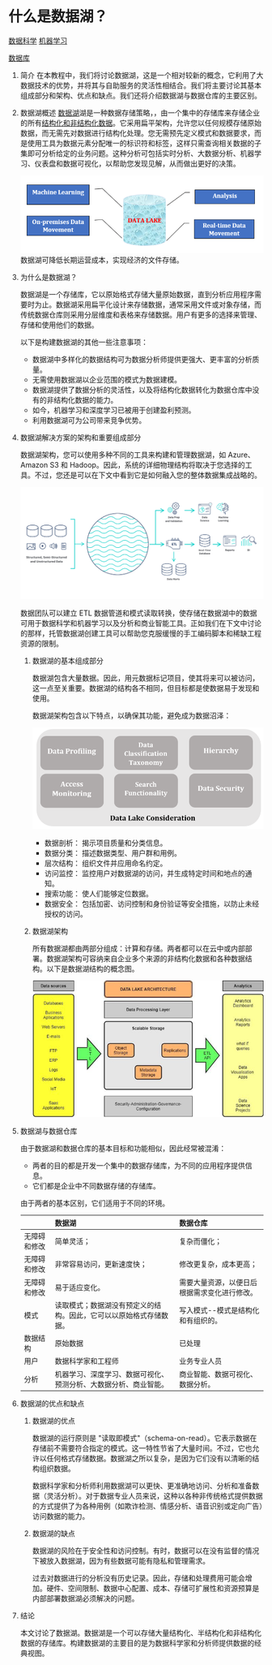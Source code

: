 # 什么是数据湖？

[数据科学](https://www.baeldung.com/cs/category/ai/data-science) [机器学习](https://www.baeldung.com/cs/category/ai/ml)

[数据库](https://www.baeldung.com/cs/tag/databases)

1. 简介
    在本教程中，我们将讨论数据湖，这是一个相对较新的概念，它利用了大数据技术的优势，并将其与自助服务的灵活性相结合。我们将主要讨论其基本组成部分和架构、优点和缺点。我们还将介绍数据湖与数据仓库的主要区别。

2. 数据湖概述
    [数据湖](https://www.talend.com/resources/what-is-data-lake/)湖是一种数据存储策略，，由一个集中的存储库来存储企业的所有[结构化和非结构化数据](https://www.forbes.com/sites/bernardmarr/2019/10/18/whats-the-difference-between-structured-semi-structured-and-unstructured-data/)。它采用扁平架构，允许您以任何规模存储原始数据，而无需先对数据进行结构化处理。您无需预先定义模式和数据要求，而是使用工具为数据元素分配唯一的标识符和标签，这样只需查询相关数据的子集即可分析给定的业务问题。这种分析可包括实时分析、大数据分析、机器学习、仪表盘和数据可视化，以帮助您发现见解，从而做出更好的决策。

    ![数据湖概述](pic/Data_Lake_Overview.png)
    数据湖可降低长期运营成本，实现经济的文件存储。

3. 为什么是数据湖？

    数据湖是一个存储库，它以原始格式存储大量原始数据，直到分析应用程序需要时为止。数据湖采用扁平化设计来存储数据，通常采用文件或对象存储，而传统数据仓库则采用分层维度和表格来存储数据。用户有更多的选择来管理、存储和使用他们的数据。

    以下是构建数据湖的其他一些注意事项：

    - 数据湖中多样化的数据结构可为数据分析师提供更强大、更丰富的分析质量。
    - 无需使用数据湖以企业范围的模式为数据建模。
    - 数据湖提供了数据分析的灵活性，以及将结构化数据转化为数据仓库中没有的非结构化数据的能力。
    - 如今，机器学习和深度学习已被用于创建盈利预测。
    - 利用数据湖可为公司带来竞争优势。

4. 数据湖解决方案的架构和重要组成部分

    数据湖架构，您可以使用多种不同的工具来构建和管理数据湖，如 Azure、Amazon S3 和 Hadoop。因此，系统的详细物理结构将取决于您选择的工具。不过，您还是可以在下文中看到它是如何融入您的整体数据集成战略的。

    ![seo-data-lake-architecture](pic/seo-data-lake-architecture_tcoyf7.png)

    数据团队可以建立 ETL 数据管道和模式读取转换，使存储在数据湖中的数据可用于数据科学和机器学习以及分析和商业智能工具。正如我们在下文中讨论的那样，托管数据湖创建工具可以帮助您克服缓慢的手工编码脚本和稀缺工程资源的限制。

    1. 数据湖的基本组成部分

        数据湖包含大量数据。因此，用元数据标记项目，使其将来可以被访问，这一点至关重要。数据湖的结构各不相同，但目标都是使数据易于发现和使用。

        数据湖架构包含以下特点，以确保其功能，避免成为数据沼泽：

        ![数据湖考虑点](pic/Data_Lake_Consideration.png)
        - 数据剖析： 揭示项目质量和分类信息。
        - 数据分类： 描述数据类型、用户群和用例。
        - 层次结构： 组织文件并应用命名约定。
        - 访问监控： 监控用户对数据湖的访问，并生成特定时间和地点的通知。
        - 搜索功能： 使人们能够定位数据。
        - 数据安全： 包括加密、访问控制和身份验证等安全措施，以防止未经授权的访问。
    2. 数据湖架构

        所有数据湖都由两部分组成：计算和存储。两者都可以在云中或内部部署。数据湖架构可容纳来自企业多个来源的非结构化数据和各种数据结构。以下是数据湖结构的概念图。

        ![包含各种数据源、处理层和分析层的数据湖架构](pic/Data_Lake_Architechture_Description.jpg)

5. 数据湖与数据仓库

    由于数据湖和数据仓库的基本目标和功能相似，因此经常被混淆：

    - 两者的目的都是开发一个集中的数据存储库，为不同的应用程序提供信息。
    - 它们都是企业中不同数据存储的存储库。

    由于两者的基本区别，它们适用于不同的环境。

    |    |        数据湖               |       数据仓库                  |
    |--------|----------------------------------|------------------------|
    | 无障碍和修改 | 简单灵活；                            | 复杂而僵化；                 |
    | 无障碍和修改 | 非常容易访问，更新速度快；                    | 修改更复杂，成本更高；            |
    | 无障碍和修改 | 易于适应变化。                          | 需要大量资源，以便日后根据需求变化进行修改。 |
    | 模式     | 读取模式；数据湖没有预定义的结构。因此，它可以以原始格式存储数据。                    | 写入模式--模式是结构化和有组织的。     |
    | 数据结构   | 原始数据                             | 已处理                    |
    | 用户     | 数据科学家和工程师                        | 业务专业人员                 |
    | 分析     | 机器学习、深度学习、数据可视化、预测分析、大数据分析、商业智能。 | 商业智能、数据可视化、数据分析。       |
6. 数据湖的优点和缺点

    1. 数据湖的优点

        数据湖的运行原则是 "读取即模式"（schema-on-read）。它表示数据在存储前不需要符合指定的模式。这一特性节省了大量时间。不过，它也允许以任何格式存储数据。数据湖之所以复杂，是因为它们没有以清晰的结构组织数据。

        数据科学家和分析师利用数据湖可以更快、更准确地访问、分析和准备数据（灵活分析）。对于数据专业人员来说，这种以各种非传统格式提供数据的方式提供了为各种用例（如欺诈检测、情感分析、语音识别或定向广告）访问数据的能力。

    2. 数据湖的缺点

        数据湖的风险在于安全性和访问控制。有时，数据可以在没有监督的情况下被放入数据湖，因为有些数据可能有隐私和管理需求。

        过去对数据进行的分析没有历史记录。因此，存储和处理费用可能会增加。硬件、空间限制、数据中心配置、成本、存储可扩展性和资源预算是内部部署数据湖必须解决的问题。

7. 结论

    本文讨论了数据湖。数据湖是一个可以存储大量结构化、半结构化和非结构化数据的存储库。构建数据湖的主要目的是为数据科学家和分析师提供数据的经典视图。
